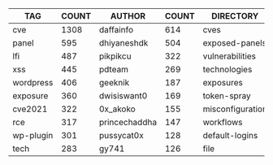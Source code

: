 |    TAG    | COUNT |    AUTHOR     | COUNT |    DIRECTORY     | COUNT | SEVERITY | COUNT |  TYPE   | COUNT |
|-----------|-------|---------------|-------|------------------|-------|----------|-------|---------|-------|
| cve       |  1308 | daffainfo     |   614 | cves             |  1291 | info     |  1368 | http    |  3593 |
| panel     |   595 | dhiyaneshdk   |   504 | exposed-panels   |   604 | high     |   943 | file    |    76 |
| lfi       |   487 | pikpikcu      |   322 | vulnerabilities  |   500 | medium   |   778 | network |    50 |
| xss       |   445 | pdteam        |   269 | technologies     |   267 | critical |   442 | dns     |    17 |
| wordpress |   406 | geeknik       |   187 | exposures        |   255 | low      |   211 |         |       |
| exposure  |   360 | dwisiswant0   |   169 | token-spray      |   215 | unknown  |     7 |         |       |
| cve2021   |   322 | 0x_akoko      |   155 | misconfiguration |   210 |          |       |         |       |
| rce       |   317 | princechaddha |   147 | workflows        |   187 |          |       |         |       |
| wp-plugin |   301 | pussycat0x    |   128 | default-logins   |   101 |          |       |         |       |
| tech      |   283 | gy741         |   126 | file             |    76 |          |       |         |       |

